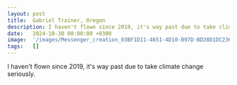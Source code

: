 ```yaml
---
layout: post
title:  Gabriel Trainer, Oregon
description: I haven't flown since 2019, it's way past due to take climate change seriously....
date:   2024-10-30 00:00:00 +0300
image:  '/images/Messenger_creation_03BF1D11-4651-4D10-B97D-BD28D1DC236D.png'
tags:   []
---
```

I haven't flown since 2019, it's way past due to take climate change seriously.

